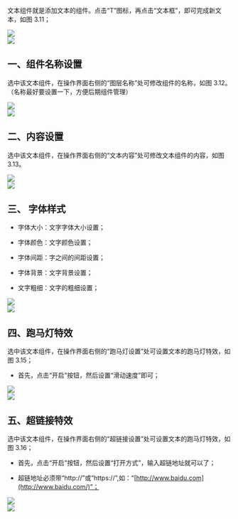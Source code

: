 文本组件就是添加文本的组件。点击“T”图标，再点击“文本框”，即可完成新文本，如图 3.11；

![](https://img.kancloud.cn/a2/55/a255ecc280a8086ed8bc5912d4a8c016_775x306.png)  
![](https://img.kancloud.cn/40/48/40482db380461d3c63586c57ccf8ebe5_801x38.png)

## **一、组件名称设置**

选中该文本组件，在操作界面右侧的“图层名称”处可修改组件的名称，如图 3.12。（名称最好要设置一下，方便后期组件管理）

![](https://img.kancloud.cn/98/7b/987b4d72ceacd700bde9bd44d80716b0_1271x695.png)  
![](https://img.kancloud.cn/a4/df/a4dfa3466d59f74ea4df842031874e24_801x39.png)

## **二、内容设置**

选中该文本组件，在操作界面右侧的“文本内容”处可修改文本组件的内容，如图 3.13。

![](https://img.kancloud.cn/e7/35/e73573cb07d3bce9ad3e40986e636a8b_1275x706.png)  
![](https://img.kancloud.cn/6c/06/6c0691bb7d5d8e36b68d508bc5a6b809_799x46.png)

## **三、 字体样式**

- 字体大小：文字字体大小设置；

- 字体颜色：文字颜色设置；

- 字体间距：字之间的间距设置；

- 字体背景：文字背景设置；

- 文字粗细：文字的粗细设置；

![](https://img.kancloud.cn/76/c2/76c2ffef5a59274037b33979f6441dbd_590x402.png)  
![](https://img.kancloud.cn/b8/bd/b8bd1cdd5dc62fd40e4e36109feb4e94_796x32.png)

## **四、跑马灯特效**

选中该文本组件，在操作界面右侧的“跑马灯设置”处可设置文本的跑马灯特效，如图 3.15；

- 首先，点击“开启”按钮，然后设置“滑动速度”即可；

![](https://img.kancloud.cn/b5/e7/b5e7c6b34b6548536a3ec94f42488e8f_1104x841.png)  
![](https://img.kancloud.cn/cf/73/cf73a985d97266f6698d15fa01c8ad2c_797x35.png)

## **五、超链接特效**

选中该文本组件，在操作界面右侧的“超链接设置”处可设置文本的跑马灯特效，如图 3.16；

- 首先，点击“开启”按钮，然后设置“打开方式”，输入超链地址就可以了；

- 超链地址必须带“http://”或“https://”,如：“[http://www.baidu.com](http://www.baidu.com/)”；

![](https://img.kancloud.cn/52/23/5223fc4c4f0f08e5d434bd1f0f2f6abe_1109x862.png)  
![](https://img.kancloud.cn/95/f6/95f6afa6c514194a9fd86b308f13174a_793x44.png)
